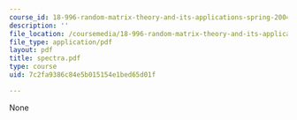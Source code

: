 ```yaml
---
course_id: 18-996-random-matrix-theory-and-its-applications-spring-2004
description: ''
file_location: /coursemedia/18-996-random-matrix-theory-and-its-applications-spring-2004/7c2fa9386c84e5b015154e1bed65d01f_spectra.pdf
file_type: application/pdf
layout: pdf
title: spectra.pdf
type: course
uid: 7c2fa9386c84e5b015154e1bed65d01f

---
```

None